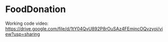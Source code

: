 # FoodDonation

Working code video: https://drive.google.com/file/d/1tY04QvU892P8rOuSAz4FEmjncOQvzyoj/view?usp=sharing
